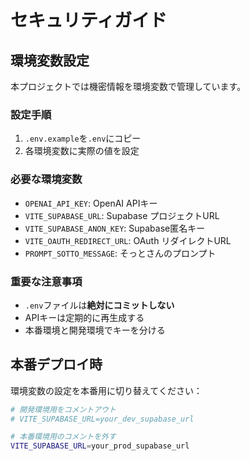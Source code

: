# セキュリティガイド

## 環境変数設定

本プロジェクトでは機密情報を環境変数で管理しています。

### 設定手順

1. `.env.example`を`.env`にコピー
2. 各環境変数に実際の値を設定

### 必要な環境変数

- `OPENAI_API_KEY`: OpenAI APIキー
- `VITE_SUPABASE_URL`: Supabase プロジェクトURL
- `VITE_SUPABASE_ANON_KEY`: Supabase匿名キー
- `VITE_OAUTH_REDIRECT_URL`: OAuth リダイレクトURL
- `PROMPT_SOTTO_MESSAGE`: そっとさんのプロンプト

### 重要な注意事項

- `.env`ファイルは**絶対にコミットしない**
- APIキーは定期的に再生成する
- 本番環境と開発環境でキーを分ける

## 本番デプロイ時

環境変数の設定を本番用に切り替えてください：

```bash
# 開発環境用をコメントアウト
# VITE_SUPABASE_URL=your_dev_supabase_url

# 本番環境用のコメントを外す
VITE_SUPABASE_URL=your_prod_supabase_url
```